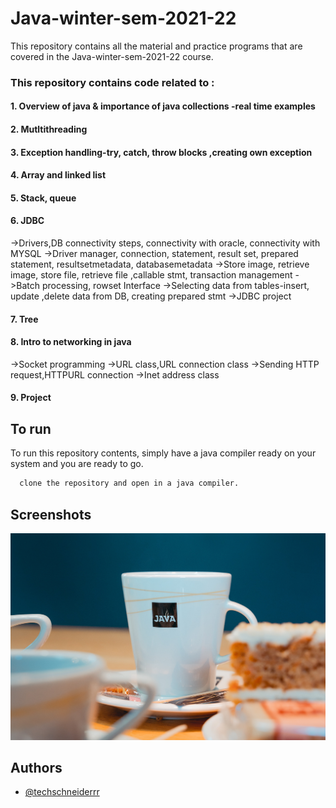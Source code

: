 # Java-winter-sem-2021-22


This repository contains all the material and practice programs that are covered in the Java-winter-sem-2021-22 course.

### This repository contains code related to :
#### 1. Overview of java & importance of java collections -real time examples
#### 2. Mutltithreading
#### 3. Exception handling-try, catch, throw blocks ,creating own exception
#### 4. Array and linked list 
#### 5. Stack, queue
#### 6. JDBC
->Drivers,DB connectivity steps, connectivity with oracle, connectivity with MYSQL
->Driver manager, connection, statement, result set, prepared statement, resultsetmetadata, databasemetadata
->Store image, retrieve image, store file, retrieve file ,callable stmt, transaction management
->Batch processing, rowset Interface
->Selecting data from tables-insert, update ,delete data from DB, creating prepared stmt
->JDBC project 
#### 7. Tree
#### 8. Intro to networking in java
->Socket programming
->URL class,URL connection class
->Sending HTTP request,HTTPURL connection
->Inet address class
#### 9. Project



## To run

To run this repository contents, simply have a java compiler ready on your system and you are ready to go.

```bash
  clone the repository and open in a java compiler.
```


## Screenshots

![App Screenshot](https://github.com/techschneiderrr/Java-winter-sem-2021-22/blob/main/assets/java.jpg)







## Authors

- [@techschneiderrr](https://github.com/techschneiderrr)

